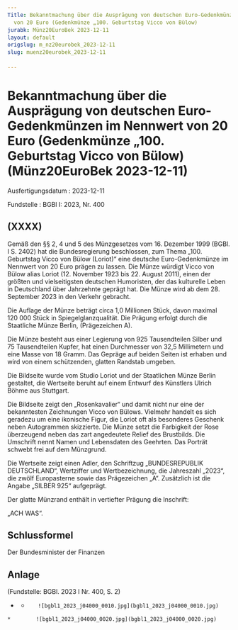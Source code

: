 ```yaml
---
Title: Bekanntmachung über die Ausprägung von deutschen Euro-Gedenkmünzen im Nennwert
  von 20 Euro (Gedenkmünze „100. Geburtstag Vicco von Bülow)
jurabk: Münz20EuroBek 2023-12-11
layout: default
origslug: m_nz20eurobek_2023-12-11
slug: muenz20eurobek_2023-12-11

---
```


# Bekanntmachung über die Ausprägung von deutschen Euro-Gedenkmünzen im Nennwert von 20 Euro (Gedenkmünze „100. Geburtstag Vicco von Bülow) (Münz20EuroBek 2023-12-11)

Ausfertigungsdatum
:   2023-12-11

Fundstelle
:   BGBl I: 2023, Nr. 400


## (XXXX)

Gemäß den §§ 2, 4 und 5 des Münzgesetzes vom 16. Dezember 1999 (BGBl. I S. 2402) hat die Bundesregierung beschlossen, zum Thema „100. Geburtstag Vicco von Bülow (Loriot)“ eine deutsche Euro-Gedenkmünze im Nennwert von 20 Euro prägen zu lassen. Die Münze würdigt Vicco von Bülow alias Loriot (12. November 1923 bis 22. August 2011), einen der größten und vielseitigsten deutschen Humoristen, der das kulturelle Leben in Deutschland über Jahrzehnte geprägt hat. Die Münze wird ab dem 28. September 2023 in den Verkehr gebracht.

Die Auflage der Münze beträgt circa 1,0 Millionen Stück, davon maximal 120 000 Stück in Spiegelglanzqualität. Die Prägung erfolgt durch die Staatliche Münze Berlin, (Prägezeichen A).

Die Münze besteht aus einer Legierung von 925 Tausendteilen Silber und 75 Tausendteilen Kupfer, hat einen Durchmesser von 32,5 Millimetern und eine Masse von 18 Gramm. Das Gepräge auf beiden Seiten ist erhaben und wird von einem schützenden, glatten Randstab umgeben.

Die Bildseite wurde vom Studio Loriot und der Staatlichen Münze Berlin gestaltet, die Wertseite beruht auf einem Entwurf des Künstlers Ulrich Böhme aus Stuttgart.

Die Bildseite zeigt den „Rosenkavalier“ und damit nicht nur eine der bekanntesten Zeichnungen Vicco von Bülows. Vielmehr handelt es sich geradezu um eine ikonische Figur, die Loriot oft als besonderes Geschenk neben Autogrammen skizzierte. Die Münze setzt die Farbigkeit der Rose überzeugend neben das zart angedeutete Relief des Brustbilds. Die Umschrift nennt Namen und Lebensdaten des Geehrten. Das Porträt schwebt frei auf dem Münzgrund.

Die Wertseite zeigt einen Adler, den Schriftzug „BUNDESREPUBLIK DEUTSCHLAND“, Wertziffer und Wertbezeichnung, die Jahreszahl „2023“, die zwölf Europasterne sowie das Prägezeichen „A“. Zusätzlich ist die Angabe „SILBER 925“ aufgeprägt.

Der glatte Münzrand enthält in vertiefter Prägung die Inschrift:

„ACH WAS“.


## Schlussformel

Der Bundesminister der Finanzen


## Anlage

(Fundstelle: BGBl. 2023 I Nr. 400, S. 2)



*    *        ![bgbl1_2023_j04000_0010.jpg](bgbl1_2023_j04000_0010.jpg)
    *        ![bgbl1_2023_j04000_0020.jpg](bgbl1_2023_j04000_0020.jpg)


